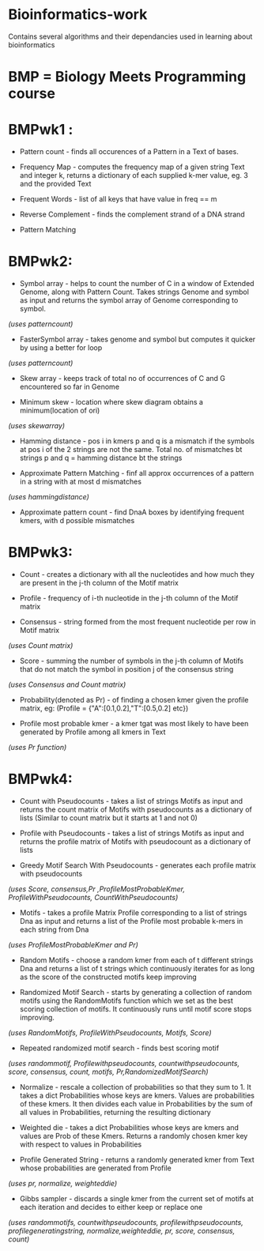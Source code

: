 # Bioinformatics-work
Contains several algorithms and their dependancies used in learning about bioinformatics

# BMP = Biology Meets Programming course 

# BMPwk1 :
* Pattern count - finds all occurences of a Pattern in a Text of bases.

* Frequency Map -  computes the frequency map of a given string Text and integer k, returns a dictionary of each supplied k-mer value, eg. 3 and the provided Text

* Frequent Words - list of all keys that have value in freq == m

* Reverse Complement - finds the complement strand of a DNA strand

* Pattern Matching

# BMPwk2:
* Symbol array - helps to count the number of C in a window of Extended Genome, along with Pattern Count. Takes strings Genome and symbol as input and returns the symbol array of Genome corresponding to symbol.

_(uses patterncount)_

* FasterSymbol array - takes genome and symbol but computes it quicker by using a better for loop

_(uses patterncount)_

* Skew array - keeps track of total no of occurrences of C and G encountered so far in Genome

* Minimum skew - location where skew diagram obtains a minimum(location of ori)

_(uses skewarray)_

* Hamming distance - pos i in kmers p and q is a mismatch if the symbols at pos i of the 2 strings are not the same. Total no. of mismatches bt strings p and q = hamming distance bt the strings

* Approximate Pattern Matching - finf all approx occurrences of a pattern in a string with at most d mismatches

_(uses hammingdistance)_

* Approximate pattern count - find DnaA boxes by identifying frequent kmers, with d possible mismatches

# BMPwk3:
* Count - creates a dictionary with all the nucleotides and how much they are present in the j-th column of the Motif matrix

* Profile - frequency of i-th nucleotide in the j-th column of the Motif matrix

* Consensus - string formed from the most frequent nucleotide per row in Motif matrix

_(uses Count matrix)_

* Score - summing the number of symbols in the j-th column of Motifs that do not match the symbol in position j of the consensus string

_(uses Consensus and Count matrix)_

* Probability(denoted as Pr) - of finding a chosen kmer given the profile matrix, eg: (Profile = {"A":[0.1,0.2],"T":[0.5,0.2] etc})

* Profile most probable kmer - a kmer tgat was most likely to have been generated by Profile among all kmers in Text

_(uses Pr function)_

# BMPwk4:
* Count with Pseudocounts - takes a list of strings Motifs as input and returns the count matrix of Motifs with pseudocounts as a dictionary of lists (Similar to count matrix but it starts at 1 and not 0)

* Profile with Pseudocounts - takes a list of strings Motifs as input and returns the profile matrix of Motifs with pseudocount as a dictionary of lists

* Greedy Motif Search With Pseudocounts - generates each profile matrix with pseudocounts


_(uses Score, consensus,Pr ,ProfileMostProbableKmer, ProfileWithPseudocounts, CountWithPseudocounts)_

* Motifs - takes a profile Matrix Profile corresponding to a list of strings Dna as input and returns a list of the Profile most probable k-mers in each string from Dna

_(uses ProfileMostProbableKmer and Pr)_

* Random Motifs - choose a random kmer from each of t different strings Dna and returns a list of t strings which continuously iterates for as long as the score of the constructed motifs keep improving

* Randomized Motif Search - starts by generating a collection of random motifs using the RandomMotifs function which we set as the best scoring collection of motifs. It continuously runs until motif score stops improving.

_(uses RandomMotifs, ProfileWithPseudocounts, Motifs, Score)_

* Repeated randomized motif search - finds best scoring motif

_(uses randommotif, Profilewithpseudocounts, countwithpseudocounts, score, consensus, count, motifs, Pr,RandomizedMotifSearch)_

* Normalize - rescale a collection of probabilities so that they sum to 1. It takes a dict Probabilities whose keys are kmers. Values are probabilities of these kmers. It then divides each value in Probabilities by the sum of all values in Probabilities, returning the resulting dictionary

* Weighted die - takes a dict Probabilities whose keys are kmers and values are Prob of these Kmers. Returns a randomly chosen kmer key with respect to values in Probabilities

* Profile Generated String - returns a randomly generated kmer from Text whose probabilities are generated from Profile

_(uses pr, normalize, weighteddie)_

* Gibbs sampler - discards a single kmer from the current set of motifs at each iteration and decides to either keep or replace one

_(uses randommotifs, countwithpseudocounts, profilewithpseudocounts, profilegeneratingstring, normalize,weighteddie, pr, score, consensus, count)_

